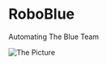 # RoboBlue

Automating The Blue Team

![The Picture](ccdcoe.github.com/roboblue/img/implementation.png)

